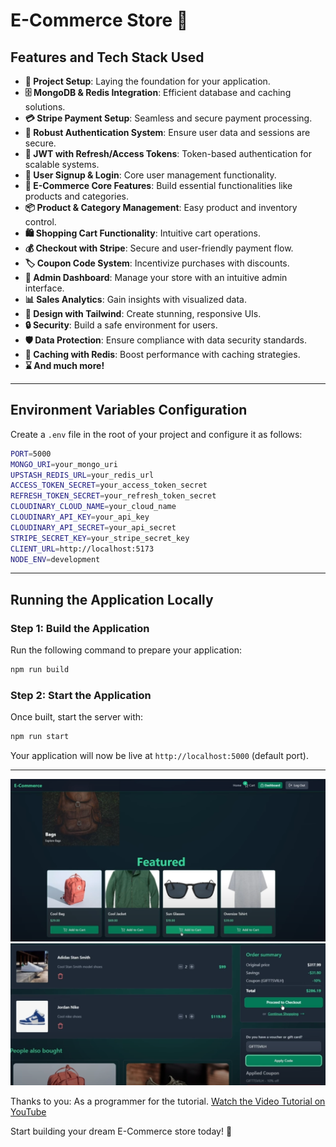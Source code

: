 # E-Commerce Store 🛒

## Features and Tech Stack Used

- **🚀 Project Setup**: Laying the foundation for your application.  
- **🗄️ MongoDB & Redis Integration**: Efficient database and caching solutions.  
- **💳 Stripe Payment Setup**: Seamless and secure payment processing.  
- **🔐 Robust Authentication System**: Ensure user data and sessions are secure.  
- **🔑 JWT with Refresh/Access Tokens**: Token-based authentication for scalable systems.  
- **📝 User Signup & Login**: Core user management functionality.  
- **🛒 E-Commerce Core Features**: Build essential functionalities like products and categories.  
- **📦 Product & Category Management**: Easy product and inventory control.  
- **🛍️ Shopping Cart Functionality**: Intuitive cart operations.  
- **💰 Checkout with Stripe**: Secure and user-friendly payment flow.  
- **🏷️ Coupon Code System**: Incentivize purchases with discounts.  
- **👑 Admin Dashboard**: Manage your store with an intuitive admin interface.  
- **📊 Sales Analytics**: Gain insights with visualized data.  
- **🎨 Design with Tailwind**: Create stunning, responsive UIs.  
- **🔒 Security**: Build a safe environment for users.  
- **🛡️ Data Protection**: Ensure compliance with data security standards.  
- **🚀 Caching with Redis**: Boost performance with caching strategies.  
- **⌛ And much more!**

---

## Environment Variables Configuration

Create a `.env` file in the root of your project and configure it as follows:

```bash
PORT=5000
MONGO_URI=your_mongo_uri
UPSTASH_REDIS_URL=your_redis_url
ACCESS_TOKEN_SECRET=your_access_token_secret
REFRESH_TOKEN_SECRET=your_refresh_token_secret
CLOUDINARY_CLOUD_NAME=your_cloud_name
CLOUDINARY_API_KEY=your_api_key
CLOUDINARY_API_SECRET=your_api_secret
STRIPE_SECRET_KEY=your_stripe_secret_key
CLIENT_URL=http://localhost:5173
NODE_ENV=development
```

---

## Running the Application Locally

### Step 1: Build the Application
Run the following command to prepare your application:

```bash
npm run build
```

### Step 2: Start the Application
Once built, start the server with:

```bash
npm run start
```

Your application will now be live at `http://localhost:5000` (default port).

---

![Demo App](/frontend/public/ecom1.png)
![Demo App](/frontend/public/ecom2.png)

Thanks to you: As a programmer for the tutorial.
[Watch the Video Tutorial on YouTube](https://youtu.be/sX57TLIPNx8)

Start building your dream E-Commerce store today! 🚀
